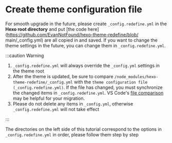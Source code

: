 # Create theme configuration file

For smooth upgrade in the future, please create `_config.redefine.yml` in the **Hexo root directory** and put [the code here](https://github.com/EvanNotFound/hexo-theme-redefine/blob/ main/_config.yml) are all copied in and saved. If you want to change the theme settings in the future, you can change them in `_config.redefine.yml`.

:::caution Warning

1. `_config.redefine.yml` will always override the `_config.yml` settings in the theme root
2. After the theme is updated, be sure to compare `/node_modules/hexo-theme-redefine/_config.yml` with the `theme configuration file (_config.redefine.yml)`. If the file has changed, you must synchronize the changed items in `_config.redefine.yml`. VS Code's [file comparison](/en/docs/advanced/vs-code-compare) may be helpful for your migration.
3. Please do not delete any items in `_config.yml`, otherwise `_config.redefine.yml` will not take effect

:::

The directories on the left side of this tutorial correspond to the options in `_config.redefine.yml` in order, please follow them step by step
